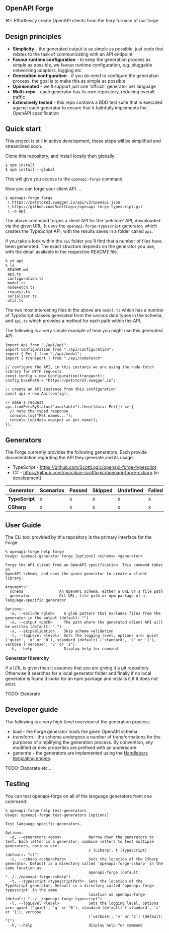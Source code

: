 ## OpenAPI Forge

⚒️🔥 Effortlessly create OpenAPI clients from the fiery furnace of our forge

## Design principles

- **Simplicity** - the generated output is as simple as possible, just code that relates to the task of communicating with an API endpoint
- **Favour runtime configuration** - to keep the generation process as simple as possible, we favour runtime configuration, e.g. pluggable networking adaptors, logging etc
- **Generation configuration** - if you do need to configure the generation process, the goal is to make this as simple as possible
- **Opinionated** - we'll support just one 'official' generator per language
- **Multi-repo** - each generator has its own repository, reducing overall traffic
- **Extensively tested** - this repo contains a BDD test suite that is executed against each generator to ensure that it faithfully implements the OpenAPI specification

## Quick start

This project is still in active development, these steps will be simplified and streamlined soon.

Clone this repository, and install locally then globally:

```
$ npm install
$ npm install --global
```

This will give you access to the `openapi-forge` command.

Now you can forge your client API ...

```
$ openapi-forge forge
 \ https://petstore3.swagger.io/api/v3/openapi.json
 \ https://github.com/ScottLogic/openapi-forge-typescript.git
 \ -o api
```

The above command forges a client API for the 'petstore' API, downloaded via the given URL. It uses the `openapi-forge-typescript` generator, which creates the TypeScript API, with the results saves in a folder called `api`.

If you take a look within the `api` folder you'll find that a number of files have been generated. The exact structure depends on the generator you use, with the detail available in the respective README file.

```
% cd api
% ls
 README.md
 api.ts
 configuration.ts
 model.ts
 nodeFetch.ts
 request.ts
 serializer.ts
 util.ts
```

The two most interesting files in the above are `model.ts` which has a number of TypeScript classes generated from the various data types in the schema, and `api.ts` which provides a method for each path within the API.

The following is a very simple example of how you might use this generated API:

```
import Api from "./api/api";
import Configuration from "./api/configuration";
import { Pet } from "./api/model";
import { transport } from "./api/nodeFetch"

// configure the API, in this instance we are using the node-fetch library for HTTP requests
const config = new Configuration(transport);
config.basePath = "https://petstore3.swagger.io";

// create an API instance from this configuration
const api = new Api(config);

// make a request
api.findPetsByStatus("available").then((data: Pet[]) => {
  // note the typed response
  console.log("Pet names...");
  console.log(data.map(pet => pet.name));
});
```

## Generators

The Forge currently provides the following generators. Each provide documentation regarding the API they generate and its usage:

- TypeScript - https://github.com/ScottLogic/openapi-forge-typescript
- C# - https://github.com/murcikan-scottlogic/openapi-forge-csharp (in development)

[comment]: <> (Do not modify the text between the two MARKERs, it is auto-generated in the test.yml workflow)
[MARKER]: <> (START OF GENERATOR TESTING TABLE)

| Generator      | Scenarios | Passed | Skipped | Undefined | Failed | Time |
| -------------- | --------- | ------ | ------- | --------- | ------ | ---- |
| **TypeScript** | x         | x      | x       | x         | x      | x    |
| **CSharp**     | x         | x      | x       | x         | x      | x    |

[MARKER]: <> (END OF GENERATOR TESTING TABLE)

## User Guide

The CLI tool provided by this repository is the primary interface for the Forge:

```
% openapi-forge help forge
Usage: openapi-generator forge [options] <schema> <generator>

Forge the API client from an OpenAPI specification. This command takes an
OpenAPI schema, and uses the given generator to create a client library.

Arguments:
  schema                An OpenAPI schema, either a URL or a file path
  generator             Git URL, file path or npm package of a language-specific generator

Options:
  -e, --exclude <glob>    A glob pattern that excludes files from the generator in the output (default: "")
  -o, --output <path>     The path where the generated client API will be written (default: ".")
  -s, --skipValidation    Skip schema validation
  -l, --logLevel <level>  Sets the logging level, options are: quiet ('quiet', 'q' or '0'), standard (default) ('standard', 's' or '1'), verbose ('verbose', 'v' or '2')
  -h, --help              Display help for command
```

**Generator Hierarchy**

If a URL is given than it assumes that you are giving it a git repository. Otherwise it searches for a local generator folder and finally if no local generator is found it looks for an npm package and installs it if it does not exist.

TODO: Elaborate

## Developer guide

The following is a very high-level overview of the generation process:

- load - the Forge generator loads the given OpenAPI schema
- transform - the schema undergoes a number of transformations for the purposes of simplifying the generation process. By convention, any modified or new properties are prefixed with an underscore.
- generate - the generators are implemented using the [Handlebars templating engine](https://handlebarsjs.com/).

TODO: Elaborate etc ...

## Testing

You can test openapi-forge on all of the language generators from one command:

```
% openapi-forge help test-generators
Usage: openapi-forge test-generators [options]

Test language specific generators.

Options:
  -g, --generators <gens>            Narrow down the generators to test. Each letter is a generator, combine letters to test multiple generators, options are:
                                     c (CSharp), t (TypeScript) (default: "ct")
  -c, --csharp <csharpPath>          Sets the location of the CSharp generator. Default is a directory called 'openapi-forge-csharp' in the same location as
                                     openapi-forge (default: "../../openapi-forge-csharp")
  -t, --typescript <typescriptPath>  Sets the location of the TypeScript generator. Default is a directory called 'openapi-forge-typescript' in the same
                                     location as openapi-forge (default: "../../openapi-forge-typescript")
  -l, --logLevel <level>             Sets the logging level, options are: quiet ('quiet', 'q' or '0'), standard (default) ('standard', 's' or '1'), verbose
                                     ('verbose', 'v' or '2') (default: "1")
  -h, --help                         display help for command
```

